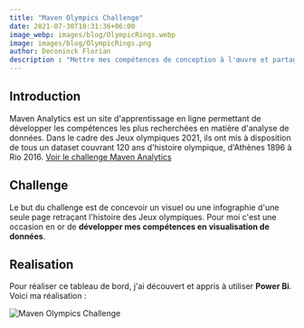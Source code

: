 ```yaml
---
title: "Maven Olympics Challenge"
date: 2021-07-30T10:31:36+06:00
image_webp: images/blog/OlympicRings.webp
image: images/blog/OlympicRings.png
author: Deconinck Florian
description : "Mettre mes compétences de conception à l'œuvre et partager un visuel d'une seule page retraçant l'histoire des Jeux Olympiques"
---
```


## Introduction
Maven Analytics est un site d'apprentissage en ligne permettant de développer les compétences les plus recherchées en matière d'analyse de données. Dans le cadre des Jeux olympiques 2021, ils ont mis à disposition de tous un dataset couvrant 120 ans d'histoire olympique, d'Athènes 1896 à Rio 2016.
[Voir le challenge Maven Analytics](https://www.mavenanalytics.io/blog/maven-olympics-challenge)

## Challenge
Le but du challenge est de concevoir un visuel ou une infographie d'une seule page retraçant l'histoire des Jeux olympiques. Pour moi c'est une occasion en or de **développer mes compétences en visualisation de données**.

## Realisation
Pour réaliser ce tableau de bord, j'ai découvert et appris à utiliser **Power Bi**. Voici ma réalisation :

![Maven Olympics Challenge](https://deconinckflo.github.io/images/blog/mavenolympics.png#thumbnail)
